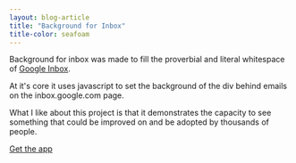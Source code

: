 ```yaml
---
layout: blog-article
title: "Background for Inbox"
title-color: seafoam
---
```


Background for inbox was made to fill the proverbial and literal whitespace
of <a class="base--a" href="http://inbox.google.com">Google Inbox</a>.

At it's core it uses javascript to set the background of the div behind emails on the inbox.google.com page.

What I like about this project is that it demonstrates the capacity to see something that could be improved on and be adopted by thousands of people.

<a  href="https://chrome.google.com/webstore/detail/background-for-inbox/comnjhiolfpohdfffgggojgamelmanac" class="base--a">
    <span class="project--external-link">Get the app</span>
</a>
